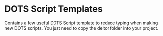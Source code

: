 # DOTS Script Templates
 
Contains a few useful DOTS Script template to reduce typing when making new DOTS scripts.
You just need to copy the deitor folder into your project.
